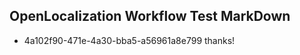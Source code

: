 ## OpenLocalization Workflow Test MarkDown
* 4a102f90-471e-4a30-bba5-a56961a8e799 thanks!

<!--HONumber=Sep16_HO1-->


